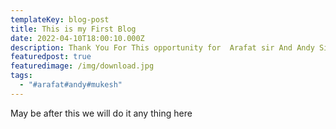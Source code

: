 ```yaml
---
templateKey: blog-post
title: This is my First Blog
date: 2022-04-10T18:00:10.000Z
description: Thank You For This opportunity for  Arafat sir And Andy Sir
featuredpost: true
featuredimage: /img/download.jpg
tags:
  - "#arafat#andy#mukesh"
---
```

May be after this we will do it any thing here